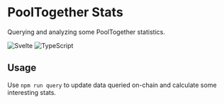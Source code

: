 # PoolTogether Stats

Querying and analyzing some PoolTogether statistics.

![Svelte](https://img.shields.io/badge/svelte-%23f1413d.svg?style=for-the-badge&logo=svelte&logoColor=white)
![TypeScript](https://img.shields.io/badge/typescript-%23007ACC.svg?style=for-the-badge&logo=typescript&logoColor=white)

## Usage

Use `npm run query` to update data queried on-chain and calculate some interesting stats.